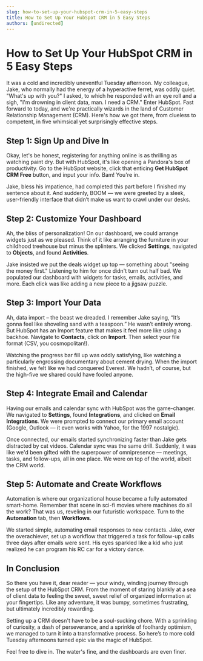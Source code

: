 ```yaml
---
slug: how-to-set-up-your-hubspot-crm-in-5-easy-steps
title: How to Set Up Your HubSpot CRM in 5 Easy Steps
authors: [undirected]
---
```



# How to Set Up Your HubSpot CRM in 5 Easy Steps

It was a cold and incredibly uneventful Tuesday afternoon. My colleague, Jake, who normally had the energy of a hyperactive ferret, was oddly quiet. "What's up with you?" I asked, to which he responded with an eye roll and a sigh, "I'm drowning in client data, man. I need a CRM." Enter HubSpot. Fast forward to today, and we're practically wizards in the land of Customer Relationship Management (CRM). Here's how we got there, from clueless to competent, in five whimsical yet surprisingly effective steps.

## Step 1: Sign Up and Dive In

Okay, let's be honest, registering for anything online is as thrilling as watching paint dry. But with HubSpot, it's like opening a Pandora's box of productivity. Go to the HubSpot website, click that enticing **Get HubSpot CRM Free** button, and input your info. Bam! You're in.

Jake, bless his impatience, had completed this part before I finished my sentence about it. And suddenly, BOOM — we were greeted by a sleek, user-friendly interface that didn’t make us want to crawl under our desks.

## Step 2: Customize Your Dashboard

Ah, the bliss of personalization! On our dashboard, we could arrange widgets just as we pleased. Think of it like arranging the furniture in your childhood treehouse but minus the splinters. We clicked **Settings**, navigated to **Objects**, and found **Activities**. 

Jake insisted we put the deals widget up top — something about "seeing the money first." Listening to him for once didn't turn out half bad. We populated our dashboard with widgets for tasks, emails, activities, and more. Each click was like adding a new piece to a jigsaw puzzle.

## Step 3: Import Your Data

Ah, data import – the beast we dreaded. I remember Jake saying, “It’s gonna feel like shoveling sand with a teaspoon.” He wasn’t entirely wrong. But HubSpot has an Import feature that makes it feel more like using a backhoe. Navigate to **Contacts**, click on **Import**. Then select your file format (CSV, you cosmopolitan!).

Watching the progress bar fill up was oddly satisfying, like watching a particularly engrossing documentary about cement drying. When the import finished, we felt like we had conquered Everest. We hadn’t, of course, but the high-five we shared could have fooled anyone.

## Step 4: Integrate Email and Calendar

Having our emails and calendar sync with HubSpot was the game-changer. We navigated to **Settings**, found **Integrations**, and clicked on **Email Integrations**. We were prompted to connect our primary email account (Google, Outlook — it even works with Yahoo, for the 1997 nostalgic).

Once connected, our emails started synchronizing faster than Jake gets distracted by cat videos. Calendar sync was the same drill. Suddenly, it was like we'd been gifted with the superpower of omnipresence — meetings, tasks, and follow-ups, all in one place. We were on top of the world, albeit the CRM world.

## Step 5: Automate and Create Workflows

Automation is where our organizational house became a fully automated smart-home. Remember that scene in sci-fi movies where machines do all the work? That was us, reveling in our futuristic workspace. Turn to the **Automation** tab, then **Workflows**.

We started simple, automating email responses to new contacts. Jake, ever the overachiever, set up a workflow that triggered a task for follow-up calls three days after emails were sent. His eyes sparkled like a kid who just realized he can program his RC car for a victory dance.

## In Conclusion

So there you have it, dear reader — your windy, winding journey through the setup of the HubSpot CRM. From the moment of staring blankly at a sea of client data to feeling the sweet, sweet relief of organized information at your fingertips. Like any adventure, it was bumpy, sometimes frustrating, but ultimately incredibly rewarding.

Setting up a CRM doesn't have to be a soul-sucking chore. With a sprinkling of curiosity, a dash of perseverance, and a sprinkle of foolhardy optimism, we managed to turn it into a transformative process. So here’s to more cold Tuesday afternoons turned epic via the magic of HubSpot.

Feel free to dive in. The water's fine, and the dashboards are even finer.

